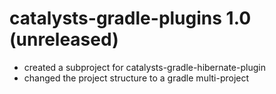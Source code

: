 # catalysts-gradle-plugins 1.0 (unreleased)
* created a subproject for catalysts-gradle-hibernate-plugin
* changed the project structure to a gradle multi-project